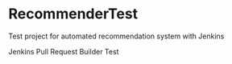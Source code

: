 # RecommenderTest
Test project for automated recommendation system with Jenkins

Jenkins Pull Request Builder Test
